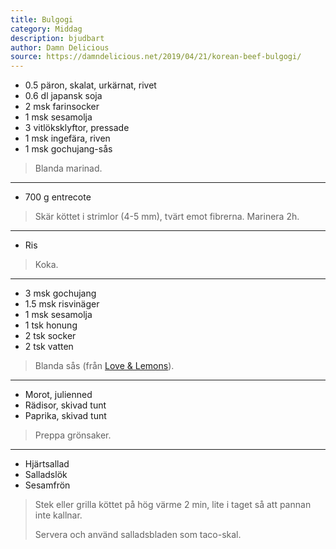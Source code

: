 ```yaml
---
title: Bulgogi
category: Middag
description: bjudbart
author: Damn Delicious
source: https://damndelicious.net/2019/04/21/korean-beef-bulgogi/
---
```


- 0.5 päron, skalat, urkärnat, rivet
- 0.6 dl japansk soja
- 2 msk farinsocker
- 1 msk sesamolja
- 3 vitlöksklyftor, pressade
- 1 msk ingefära, riven
- 1 msk gochujang-sås

> Blanda marinad.

---

- 700 g entrecote

> Skär köttet i strimlor (4-5 mm), tvärt emot fibrerna. Marinera 2h.

---

- Ris

> Koka.

---

- 3 msk gochujang
- 1.5 msk risvinäger
- 1 msk sesamolja
- 1 tsk honung
- 2 tsk socker
- 2 tsk vatten

> Blanda sås (från [Love & Lemons](https://www.loveandlemons.com/gochujang-sauce/)).

---

- Morot, julienned
- Rädisor, skivad tunt
- Paprika, skivad tunt

> Preppa grönsaker.

---

- Hjärtsallad
- Salladslök
- Sesamfrön

> Stek eller grilla köttet på hög värme 2 min, lite i taget så att pannan inte kallnar.
> 
> Servera och använd salladsbladen som taco-skal.
